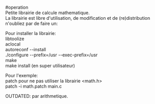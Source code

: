 #operation  
Petite librairie de calcule mathematique.  
La librairie est libre d'utilisation, de modification et de (re)distribution  
n'oubliez par de faire un:  

Pour installer la librairie:  
	libtoolize  
	aclocal  
	autoreconf --install  
	./configure --prefix=/usr --exec-prefix=/usr  
	make  
	make install (en super utilisateur)  
  
Pour l'exemple:  
patch pour ne pas utiliser la librairie <math.h>  
patch -i math.patch main.c  
  
OUTDATED: par arithmetique.
